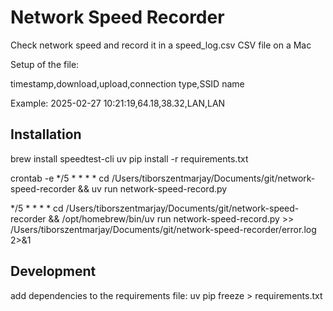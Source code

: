 # Network Speed Recorder

Check network speed and record it in a speed_log.csv CSV file on a Mac

Setup of the file:

timestamp,download,upload,connection type,SSID name

Example:
2025-02-27 10:21:19,64.18,38.32,LAN,LAN

## Installation

brew install speedtest-cli
uv pip install -r requirements.txt

crontab -e
*/5 * * * * cd /Users/tiborszentmarjay/Documents/git/network-speed-recorder && uv run network-speed-record.py

*/5 * * * * cd /Users/tiborszentmarjay/Documents/git/network-speed-recorder && /opt/homebrew/bin/uv run network-speed-record.py >> /Users/tiborszentmarjay/Documents/git/network-speed-recorder/error.log 2>&1


## Development

add dependencies to the requirements  file: uv pip freeze > requirements.txt
